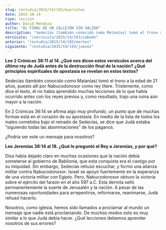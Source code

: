```yaml
---
slug: /estudia/2015/t4/l03/miercoles
date: 2015-10-14
tipo: leccion
author: David Mendoza
title: "AL FINAL DE UN CALLEJÓN SIN SALIDA"
description: "Sedecías (también conocido como Matanías) tomó el trono a la edad de 21 años,  puesto allí por Nabucodonosor como rey títere. Tristemente, como dice el texto,  él no había aprendido muchas lecciones de lo que había ocurrido antes con los  reyes previos y, como resultado, trajo..."
versiculo: "/versiculo/2015/t4/l03/sabado"
anterior: "/estudia/2015/t4/l03/martes"
siguiente: "/estudia/2015/t4/l03/jueves"
---
```


**Lee 2 Crónicas 36:11 al 14. ¿Qué nos dicen estos versículos acerca del último rey de Judá antes de la destrucción final de la nación? ¿Qué principios espirituales de apostasía se revelan en estos textos?**

Sedecías (también conocido como Matanías) tomó el trono a la edad de 21 años, puesto allí por Nabucodonosor como rey títere. Tristemente, como dice el texto, él no había aprendido muchas lecciones de lo que había ocurrido antes con los reyes previos y, como resultado, trajo una ruina aún mayor a la nación.

En 2 Crónicas 36:14 se afirma algo muy profundo, un punto que de muchas formas está en el corazón de su apostasía. En medio de la lista de todos los males cometidos bajo el reinado de Sedecías, se dice que Judá estaba “siguiendo todas las abominaciones” de los paganos.

¿Podría ser este un mensaje para nosotros?

**Lee Jeremías 38:14 al 18. ¿Qué le preguntó el Rey a Jeremías, y por qué?**

Dios había dejado claro en muchas ocasiones que la nación debía someterse al gobierno de Babilonia, que esta conquista era el castigo por su iniquidad. Sin embargo, Sedecías rehusó escuchar, y formó una alianza militar contra Nabucodonosor. Israel se apoyó fuertemente en la esperanza de una victoria militar con Egipto. Pero, Nabucodonosor obtuvo la victoria sobre el ejército del faraón en el año 597 a.C. Esta derrota selló permanentemente la suerte de Jerusalén y la nación. A pesar de las numerosas oportunidades para arrepentirse, reformarse, reanimarse, Judá rehusó hacerlo.

Nosotros, como iglesia, hemos sido llamados a proclamar al mundo un mensaje que nadie está proclamando. De muchos modos esto es muy similar a lo que Judá debía hacer. ¿Qué lecciones debemos aprender nosotros de sus errores?
